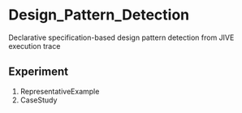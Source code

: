 # Design_Pattern_Detection
Declarative specification-based design pattern detection from JIVE execution trace
## Experiment
1. RepresentativeExample
2. CaseStudy

